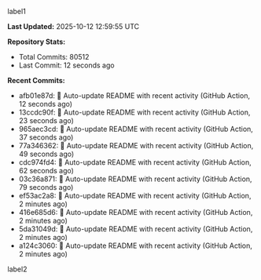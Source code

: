 
label1 
<!-- ACTIVITY_START -->
**Last Updated:** 2025-10-12 12:59:55 UTC

**Repository Stats:**
- Total Commits: 80512
- Last Commit: 12 seconds ago

**Recent Commits:**
- afb01e87d: 🤖 Auto-update README with recent activity (GitHub Action, 12 seconds ago)
- 13ccdc90f: 🤖 Auto-update README with recent activity (GitHub Action, 23 seconds ago)
- 965aec3cd: 🤖 Auto-update README with recent activity (GitHub Action, 37 seconds ago)
- 77a346362: 🤖 Auto-update README with recent activity (GitHub Action, 49 seconds ago)
- cdc974fd4: 🤖 Auto-update README with recent activity (GitHub Action, 62 seconds ago)
- 03c36a871: 🤖 Auto-update README with recent activity (GitHub Action, 79 seconds ago)
- ef53ac2a8: 🤖 Auto-update README with recent activity (GitHub Action, 2 minutes ago)
- 416e685d6: 🤖 Auto-update README with recent activity (GitHub Action, 2 minutes ago)
- 5da31049d: 🤖 Auto-update README with recent activity (GitHub Action, 2 minutes ago)
- a124c3060: 🤖 Auto-update README with recent activity (GitHub Action, 2 minutes ago)
<!-- ACTIVITY_END -->

label2
